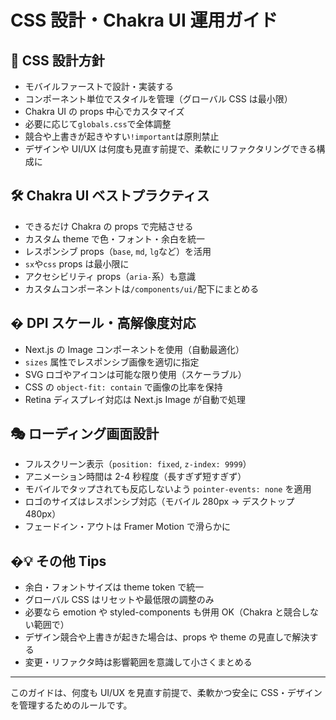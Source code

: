 # CSS 設計・Chakra UI 運用ガイド

## 🎨 CSS 設計方針

- モバイルファーストで設計・実装する
- コンポーネント単位でスタイルを管理（グローバル CSS は最小限）
- Chakra UI の props 中心でカスタマイズ
- 必要に応じて`globals.css`で全体調整
- 競合や上書きが起きやすい`!important`は原則禁止
- デザインや UI/UX は何度も見直す前提で、柔軟にリファクタリングできる構成に

## 🛠 Chakra UI ベストプラクティス

- できるだけ Chakra の props で完結させる
- カスタム theme で色・フォント・余白を統一
- レスポンシブ props（`base`, `md`, `lg`など）を活用
- `sx`や`css` props は最小限に
- アクセシビリティ props（`aria-`系）も意識
- カスタムコンポーネントは`/components/ui/`配下にまとめる

## � DPI スケール・高解像度対応

- Next.js の Image コンポーネントを使用（自動最適化）
- `sizes` 属性でレスポンシブ画像を適切に指定
- SVG ロゴやアイコンは可能な限り使用（スケーラブル）
- CSS の `object-fit: contain` で画像の比率を保持
- Retina ディスプレイ対応は Next.js Image が自動で処理

## 🎭 ローディング画面設計

- フルスクリーン表示（`position: fixed`, `z-index: 9999`）
- アニメーション時間は 2-4 秒程度（長すぎず短すぎず）
- モバイルでタップされても反応しないよう `pointer-events: none` を適用
- ロゴのサイズはレスポンシブ対応（モバイル 280px → デスクトップ 480px）
- フェードイン・アウトは Framer Motion で滑らかに

## �💡 その他 Tips

- 余白・フォントサイズは theme token で統一
- グローバル CSS はリセットや最低限の調整のみ
- 必要なら emotion や styled-components も併用 OK（Chakra と競合しない範囲で）
- デザイン競合や上書きが起きた場合は、props や theme の見直しで解決する
- 変更・リファクタ時は影響範囲を意識して小さくまとめる

---

このガイドは、何度も UI/UX を見直す前提で、柔軟かつ安全に CSS・デザインを管理するためのルールです。
